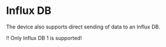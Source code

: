 # Influx DB
The device also supports direct sending of data to an Influx DB.

:bangbang: Only Influx DB 1 is supported!
